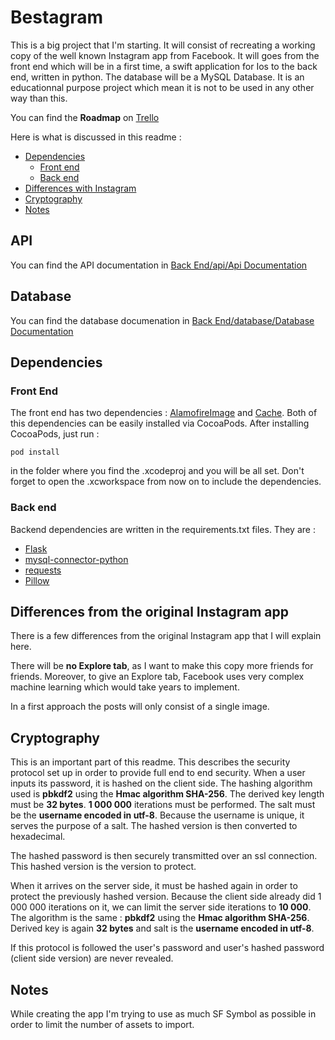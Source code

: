 # Bestagram

This is a big project that I'm starting. It will consist of recreating a working copy of the well known Instagram app from Facebook. It will goes from the front end which will be in a first time, a swift application for Ios to the back end, written in python. The database will be a MySQL Database.
It is an educationnal purpose project which mean it is not to be used in any other way than this.

You can find the **Roadmap** on [Trello](https://trello.com/b/oTma0uAS)

Here is what is discussed in this readme : 
 - [Dependencies](#dependencies)
     - [Front end](#frontend)
     - [Back end](#backend)
 - [Differences with Instagram](#differences)
 - [Cryptography](#cryptography)
 - [Notes](#notes)


## API
You can find the API documentation in [Back End/api/Api Documentation](<Back End/api/Api Documentation.MD>)

## Database
You can find the database documenation in [Back End/database/Database Documentation](<Back\ End/database/Database\ Documentation.MD>)

## Dependencies
<a name="dependencies"></a>
### Front End
<a name="frontend"></a>
The front end has two dependencies : [AlamofireImage](https://github.com/Alamofire/AlamofireImage) and [Cache](https://github.com/hyperoslo/Cache). Both of this dependencies can be easily installed via CocoaPods. After installing CocoaPods, just run :

    pod install
   
   in the folder where you find the .xcodeproj and you will be all set. Don't forget to open the .xcworkspace from now on to include the dependencies.

### Back end
<a name="backend"></a>
Backend dependencies are written in the requirements.txt files. They are : 

 - [Flask](https://pypi.org/project/Flask/)
 - [mysql-connector-python](https://pypi.org/project/mysql-connector-python/)
 - [requests](https://pypi.org/project/requests/)
 - [Pillow](https://pypi.org/project/Pillow/)

## Differences from the original Instagram app
<a name="differences"></a>

There is a few differences from the original Instagram app that I will explain here.

There will be **no Explore tab**, as I want to make this copy more friends for friends. Moreover, to give an Explore tab, Facebook uses very complex machine learning which would take years to implement.

In a first approach the posts will only consist of a single image.

## Cryptography
<a name="cryptography"></a>

This is an important part of this readme. This describes the security protocol set up in order to provide full end to end security. 
When a user inputs its password, it is hashed on the client side. The hashing algorithm used is **pbkdf2** using the **Hmac algorithm SHA-256**. The derived key length must be **32 bytes**. **1 000 000** iterations must be performed. The salt must be the **username encoded in utf-8**. Because the username is unique, it serves the purpose of a salt. The hashed version is then converted to hexadecimal.

The hashed password is then securely transmitted over an ssl connection. This hashed version is the version to protect.

When it arrives on the server side, it must be hashed again in order to protect the previously hashed version. Because the client side already did 1 000 000 iterations on it, we can limit the server side iterations to **10 000**. The algorithm is the same : **pbkdf2** using the **Hmac algorithm SHA-256**. Derived key is again **32 bytes** and salt is the **username encoded in utf-8**.

If this protocol is followed the user's password and user's hashed password (client side version) are never revealed.

## Notes
 <a name="notes"></a>

While creating the app I'm trying to use as much SF Symbol as possible in order to limit the number of assets to import.
